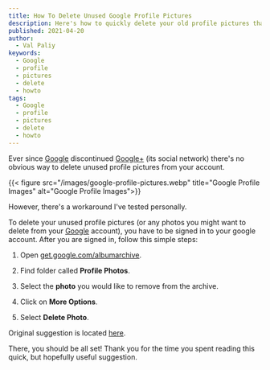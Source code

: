 ```yaml
---
title: How To Delete Unused Google Profile Pictures
description: Here's how to quickly delete your old profile pictures that are still a part of your Google profile.
published: 2021-04-20
author:
  - Val Paliy
keywords:
  - Google
  - profile
  - pictures
  - delete
  - howto
tags:
  - Google
  - profile
  - pictures
  - delete
  - howto
---
```


Ever since [Google](https://google.com/) discontinued [Google+](https://en.wikipedia.org/wiki/Google%2B) (its social network) there's no obvious way to delete unused profile pictures from your account.

{{< figure src="/images/google-profile-pictures.webp" title="Google Profile Images" alt="Google Profile Images">}}

However, there's a workaround I've tested personally.

To delete your unused profile pictures (or any photos you might want to delete from your [Google](https://google.com/) account), you have to be signed in to your google account. After you are signed in, follow this simple steps:

1.  Open [get.google.com/albumarchive](http://www.google.com/appserve/mkt/p/AFIPhzX_AokWwcTXiiIJmD0oj_Jgx_FUDDQzRxEKLowaKN9A2d8WeMA9wlCq7-TKYd9aAg3ZkFaZZ8jQJcu8-y9TKaaCF0vxSw).

2.  Find folder called **Profile Photos**.

3.  Select the **photo** you would like to remove from the archive.

4.  Click on **More Options**.

5.  Select **Delete Photo**.

Original suggestion is located [here](https://support.google.com/photos/thread/143925?hl=en&msgid=144713).

There, you should be all set! Thank you for the time you spent reading this quick, but hopefully useful suggestion.
